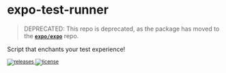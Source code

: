 # expo-test-runner

> DEPRECATED: This repo is deprecated, as the package has moved to the [**`expo/expo`**](https://github.com/expo/expo/tree/main/packages/expo-test-runner) repo.

Script that enchants your test experience!

<sup>
  <a href="https://www.npmjs.com/package/expo-test-runner">
    <img src="https://img.shields.io/npm/v/expo-test-runner?style=flat-square" alt="releases" />
  </a>
  <a href="https://github.com/expo/expo-test-runner/blob/main/LICENSE.md">
    <img src="https://img.shields.io/github/license/expo/expo-test-runner?style=flat-square" alt="license" />
  </a>
</sup>
